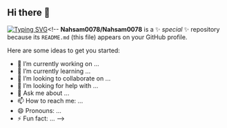 ## Hi there 👋
<a href="https://git.io/typing-svg"><img src="https://readme-typing-svg.herokuapp.com?font=Fira+Code&size=22&pause=1000&color=7865F7&width=435&lines=Hey%2CI+Am+Nahsam+Ahammed;I+Am+A+Security+Researcher" alt="Typing SVG" /></a><!--
**Nahsam0078/Nahsam0078** is a ✨ _special_ ✨ repository because its `README.md` (this file) appears on your GitHub profile.

Here are some ideas to get you started:

- 🔭 I’m currently working on ...
- 🌱 I’m currently learning ...
- 👯 I’m looking to collaborate on ...
- 🤔 I’m looking for help with ...
- 💬 Ask me about ...
- 📫 How to reach me: ...
- 😄 Pronouns: ...
- ⚡ Fun fact: ...
-->
